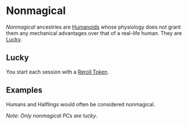 # Nonmagical

*Nonmagical* ancestries are [Humanoids](../../../Resources%20for%20GMs/Creature%20Types/Humanoid.md) whose physiology does not grant them any mechanical advantages over that of a real-life human. They are [Lucky](#Lucky).

## Lucky

You start each session with a [Reroll Token](../../../Game%20Procedures/Die%20Rolling%20Mechanics/Reroll%20Tokens.md).

## Examples

Humans and Halflings would often be considered nonmagical.

*Note: Only nonmagical PCs are lucky*.
